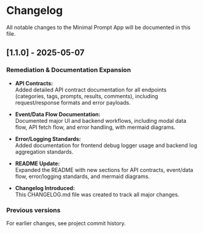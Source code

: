 # Changelog

All notable changes to the Minimal Prompt App will be documented in this file.

## [1.1.0] - 2025-05-07

### Remediation & Documentation Expansion

- **API Contracts:**  
  Added detailed API contract documentation for all endpoints (categories, tags, prompts, results, comments), including request/response formats and error payloads.

- **Event/Data Flow Documentation:**  
  Documented major UI and backend workflows, including modal data flow, API fetch flow, and error handling, with mermaid diagrams.

- **Error/Logging Standards:**  
  Added documentation for frontend debug logger usage and backend log aggregation standards.

- **README Update:**  
  Expanded the README with new sections for API contracts, event/data flow, error/logging standards, and mermaid diagrams.

- **Changelog Introduced:**  
  This CHANGELOG.md file was created to track all major changes.

### Previous versions

For earlier changes, see project commit history.